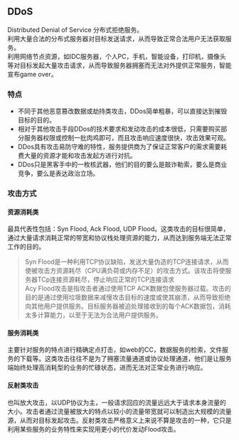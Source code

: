 ## DDoS  
Distributed Denial of Service 分布式拒绝服务。  
利用大量合法的分布式服务器对目标发送请求，从而导致正常合法用户无法获取服务。  
利用网络节点资源，如IDC服务器，个人PC，手机，智能设备，打印机，摄像头等对目标发起大量攻击请求，从而导致服务器拥塞而无法对外提供正常服务，智能宣布game over。

### 特点  
- 不同于其他恶意篡改数据或劫持类攻击，DDos简单粗暴，可以直接达到摧毁目标的目的。
- 相对于其他攻击手段DDos的技术要求和发动攻击的成本很低，只需要购买部分服务器权限或控制一批肉鸡即可，而且攻击响应速度很快，攻击效果可观。
- DDos具有攻击易防守难的特性，服务提供商为了保证正常客户的需求需要耗费大量的资源才能和攻击发起方进行对抗。
- DDos只是黑客手中的一枚核武器，他们的目的要么是敲诈勒索，要么是商业竞争，要么是表达政治立场。


### 攻击方式  
#### 资源消耗类
最具代表性包括：Syn Flood, Ack Flood, UDP Flood。这类攻击的目标很简单，通过大量请求消耗正常的带宽和协议栈处理资源的能力，从而达到服务端无法正常工作的目的。
> Syn Flood是一种利用TCP协议缺陷，发送大量伪造的TCP连接请求，从而使被攻击方资源耗尽（CPU满负荷或内存不足）的攻击方式。该攻击将使服务器TCp连接资源耗尽，停止响应正常的TCP连接请求  
> Acy Flood攻击是指攻击者通过使用TCP ACK数据包使服务器过载。攻击的目的是通过使用垃圾数据来减慢攻击目标的速度或使其崩溃，从而导致拒绝向其他用户提供服务。目标服务器被迫处理接收到的每个ACK数据包，消耗太多计算能力，以至于无法为合法用户提供服务。

#### 服务消耗类
主要针对服务的特点进行精确定点打击，如web的CC，数据服务的检索，文件服务的下载等。这类攻击往往不是为了拥塞流量通道或协议处理通道，他们是让服务端始终处理高消耗型的业务的忙碌状态，进而无法对正常业务进行响应。

#### 反射类攻击
也叫放大攻击，以UDP协议为主，一般请求回应的流量远远大于请求本身流量的大小。攻击者通过流量被放大的特点以较小的流量带宽就可以制造出大规模的流量源，从而对目标发起攻击。反射类攻击严格意义上来说不算是攻击的一种，它只是利用某些服务的业务特性来实现用更小的代价发动Flood攻击。

